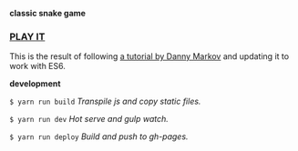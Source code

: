 **classic snake game**

### [PLAY IT](https://ddmills.github.io/snake/)

This is the result of following [a tutorial by Danny Markov](http://tutorialzine.com/2015/06/making-your-first-html5-game-with-phaser/) and updating it to work with ES6.

**development**

`$ yarn run build`
*Transpile js and copy static files.*

`$ yarn run dev`
*Hot serve and gulp watch.*

`$ yarn run deploy`
*Build and push to gh-pages.*
